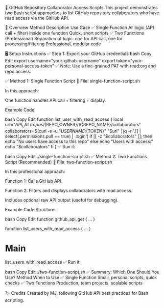 📁 GitHub Repository Collaborator Access Scripts
This project demonstrates two Bash script approaches to list GitHub repository collaborators who have read access via the GitHub API.

📌 Overview
Method	Description	Use Case
✅ Single Function	All logic (API call + filter) inside one function	Quick, short scripts
✅ Two Functions (Professional)	Separation of logic: one for API call, one for processing/filtering	Professional, modular code

🖥️ Setup Instructions
✅ Step 1: Export your GitHub credentials
bash
Copy
Edit
export username="your-github-username"
export token="your-personal-access-token"
✅ Note: Use a fine-grained PAT with read:org and repo access.

✅ Method 1: Single Function Script
📄 File: single-function-script.sh

In this approach:

One function handles API call + filtering + display.

Example Code:

bash
Copy
Edit
function list_user_with_read_access {
    local url="${API_URL}/repos/${REPO_OWNER}/${REPO_NAME}/collaborators"
    collaborators=$(curl -s -u "${USERNAME}:${TOKEN}" "$url" | jq -r '.[] | select(.permissions.pull == true) | .login')
    if [[ -z "$collaborators" ]]; then
        echo "No users have access to this repo"
    else
        echo "Users with access:"
        echo "$collaborators"
    fi
}
✅ Run it:

bash
Copy
Edit
./single-function-script.sh <repo-owner> <repo-name>
✅ Method 2: Two Functions Script (Recommended)
📄 File: two-function-script.sh

In this professional approach:

Function 1: Calls GitHub API.

Function 2: Filters and displays collaborators with read access.

Includes optional raw API output (useful for debugging).

Example Code Structure:

bash
Copy
Edit
function github_api_get { ... }

function list_users_with_read_access { ... }

# Main
list_users_with_read_access
✅ Run it:

bash
Copy
Edit
./two-function-script.sh <repo-owner> <repo-name>
✅ Summary: Which One Should You Use?
Method	When to Use
✅ Single Function	Small, personal scripts, quick checks
✅ Two Functions	Production, team projects, scalable scripts

🏷️ Credits
Created by MJ, following GitHub API best practices for Bash scripting.
